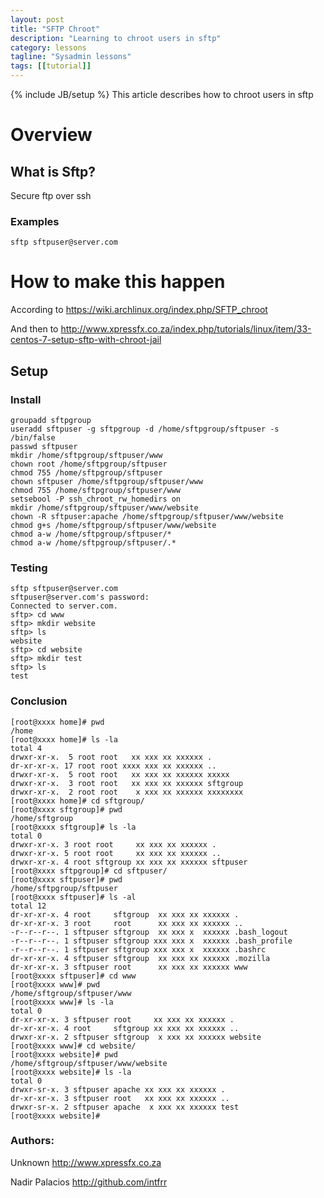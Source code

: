 ```yaml
---
layout: post
title: "SFTP Chroot"
description: "Learning to chroot users in sftp"
category: lessons
tagline: "Sysadmin lessons"
tags: [[tutorial]]
---
```

{% include JB/setup %}
This article describes how to chroot users in sftp

# Overview

## What is Sftp?

Secure ftp over ssh

### Examples

	sftp sftpuser@server.com

# How to make this happen

According to
<a href="https://wiki.archlinux.org/index.php/SFTP_chroot">https://wiki.archlinux.org/index.php/SFTP_chroot</a>

And then to
<a href="http://www.xpressfx.co.za/index.php/tutorials/linux/item/33-centos-7-setup-sftp-with-chroot-jail">http://www.xpressfx.co.za/index.php/tutorials/linux/item/33-centos-7-setup-sftp-with-chroot-jail</a>


## Setup

### Install
	groupadd sftpgroup
	useradd sftpuser -g sftpgroup -d /home/sftpgroup/sftpuser -s /bin/false
	passwd sftpuser
	mkdir /home/sftpgroup/sftpuser/www
	chown root /home/sftpgroup/sftpuser
	chmod 755 /home/sftpgroup/sftpuser
	chown sftpuser /home/sftpgroup/sftpuser/www
	chmod 755 /home/sftpgroup/sftpuser/www
	setsebool -P ssh_chroot_rw_homedirs on
	mkdir /home/sftpgroup/sftpuser/www/website
	chown -R sftpuser:apache /home/sftpgroup/sftpuser/www/website
	chmod g+s /home/sftpgroup/sftpuser/www/website
	chmod a-w /home/sftpgroup/sftpuser/*
	chmod a-w /home/sftpgroup/sftpuser/.*


### Testing

	sftp sftpuser@server.com
	sftpuser@server.com's password:
	Connected to server.com.
	sftp> cd www
	sftp> mkdir website
	sftp> ls
	website
	sftp> cd website
	sftp> mkdir test
	sftp> ls
	test

### Conclusion
	[root@xxxx home]# pwd
	/home
	[root@xxxx home]# ls -la
	total 4
	drwxr-xr-x.  5 root root   xx xxx xx xxxxxx .
	dr-xr-xr-x. 17 root root xxxx xxx xx xxxxxx ..
	drwxr-xr-x.  5 root root   xx xxx xx xxxxxx xxxxx
	drwxr-xr-x.  3 root root   xx xxx xx xxxxxx sftgroup
	drwxr-xr-x.  2 root root    x xxx xx xxxxxx xxxxxxxx
	[root@xxxx home]# cd sftgroup/
	[root@xxxx sftgroup]# pwd
	/home/sftgroup
	[root@xxxx sftgroup]# ls -la
	total 0
	drwxr-xr-x. 3 root root     xx xxx xx xxxxxx .
	drwxr-xr-x. 5 root root     xx xxx xx xxxxxx ..
	drwxr-xr-x. 4 root sftgroup xx xxx xx xxxxxx sftpuser
	[root@xxxx sftpgroup]# cd sftpuser/
	[root@xxxx sftpuser]# pwd
	/home/sftpgroup/sftpuser
	[root@xxxx sftpuser]# ls -al
	total 12
	dr-xr-xr-x. 4 root     sftgroup  xx xxx xx xxxxxx .
	dr-xr-xr-x. 3 root     root      xx xxx xx xxxxxx ..
	-r--r--r--. 1 sftpuser sftgroup  xx xxx x  xxxxxx .bash_logout
	-r--r--r--. 1 sftpuser sftgroup xxx xxx x  xxxxxx .bash_profile
	-r--r--r--. 1 sftpuser sftgroup xxx xxx x  xxxxxx .bashrc
	dr-xr-xr-x. 4 sftpuser sftgroup  xx xxx xx xxxxxx .mozilla
	dr-xr-xr-x. 3 sftpuser root      xx xxx xx xxxxxx www
	[root@xxxx sftpuser]# cd www
	[root@xxxx www]# pwd
	/home/sftgroup/sftpuser/www
	[root@xxxx www]# ls -la
	total 0
	dr-xr-xr-x. 3 sftpuser root     xx xxx xx xxxxxx .
	dr-xr-xr-x. 4 root     sftgroup xx xxx xx xxxxxx ..
	drwxr-xr-x. 2 sftpuser sftgroup  x xxx xx xxxxxx website
	[root@xxxx www]# cd website/
	[root@xxxx website]# pwd
	/home/sftgroup/sftpuser/www/website
	[root@xxxx website]# ls -la
	total 0
	drwxr-sr-x. 3 sftpuser apache xx xxx xx xxxxxx .
	dr-xr-xr-x. 3 sftpuser root   xx xxx xx xxxxxx ..
	drwxr-sr-x. 2 sftpuser apache  x xxx xx xxxxxx test
	[root@xxxx website]#

### Authors:
Unknown
<a href="http://www.xpressfx.co.za">http://www.xpressfx.co.za</a>

Nadir Palacios
<a href="http://github.com/intfrr">http://github.com/intfrr</a>



